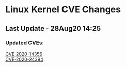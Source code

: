 
# **Linux Kernel CVE Changes**

## Last Update - 28Aug20 14:25

### **Updated CVEs:**

[CVE-2020-14356](cves/CVE-2020-14356)  
[CVE-2020-24394](cves/CVE-2020-24394)  

